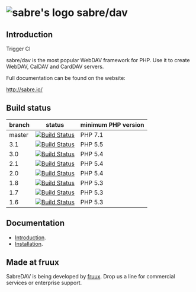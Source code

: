 ![sabre's logo](http://sabre.io/img/logo.png) sabre/dav
=======================================================

Introduction
------------

Trigger CI

sabre/dav is the most popular WebDAV framework for PHP. Use it to create WebDAV, CalDAV and CardDAV servers.

Full documentation can be found on the website:

http://sabre.io/


Build status
------------

| branch       | status | minimum PHP version |
| ------------ | ------ | ------------------- |
| master       | [![Build Status](https://travis-ci.org/sabre-io/dav.svg?branch=master)](https://travis-ci.org/sabre-io/dav) | PHP 7.1 |
| 3.1          | [![Build Status](https://travis-ci.org/sabre-io/dav.svg?branch=3.0)](https://travis-ci.org/sabre-io/dav) | PHP 5.5 |
| 3.0          | [![Build Status](https://travis-ci.org/sabre-io/dav.svg?branch=3.0)](https://travis-ci.org/sabre-io/dav) | PHP 5.4 |
| 2.1          | [![Build Status](https://travis-ci.org/sabre-io/dav.svg?branch=2.1)](https://travis-ci.org/sabre-io/dav) | PHP 5.4 |
| 2.0          | [![Build Status](https://travis-ci.org/sabre-io/dav.svg?branch=2.0)](https://travis-ci.org/sabre-io/dav) | PHP 5.4 |
| 1.8          | [![Build Status](https://travis-ci.org/sabre-io/dav.svg?branch=1.8)](https://travis-ci.org/sabre-io/dav) | PHP 5.3 |
| 1.7          | [![Build Status](https://travis-ci.org/sabre-io/dav.svg?branch=1.7)](https://travis-ci.org/sabre-io/dav) | PHP 5.3 |
| 1.6          | [![Build Status](https://travis-ci.org/sabre-io/dav.svg?branch=1.6)](https://travis-ci.org/sabre-io/dav) | PHP 5.3 |

Documentation
-------------

* [Introduction](http://sabre.io/dav/).
* [Installation](http://sabre.io/dav/install/).


Made at fruux
-------------

SabreDAV is being developed by [fruux](https://fruux.com/). Drop us a line for commercial services or enterprise support.

